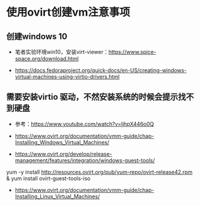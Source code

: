 # 使用ovirt创建vm注意事项
## 创建windows 10

- 笔者实验环境win10，安装virt-viewer：https://www.spice-space.org/download.html

- https://docs.fedoraproject.org/quick-docs/en-US/creating-windows-virtual-machines-using-virtio-drivers.html

## 需要安装virtio 驱动，不然安装系统的时候会提示找不到硬盘


- 参考：https://www.youtube.com/watch?v=ljhpX446o0Q

- https://www.ovirt.org/documentation/vmm-guide/chap-Installing_Windows_Virtual_Machines/

- https://www.ovirt.org/develop/release-management/features/integration/windows-guest-tools/


yum -y install http://resources.ovirt.org/pub/yum-repo/ovirt-release42.rpm & yum install ovirt-guest-tools-iso


- https://www.ovirt.org/documentation/vmm-guide/chap-Installing_Linux_Virtual_Machines/
